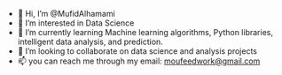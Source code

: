 - 👋 Hi, I’m @MufidAlhamami
- 👀 I’m interested in Data Science
- 🌱 I’m currently learning Machine learning algorithms, Python libraries, intelligent data analysis, and prediction.
- 💞️ I’m looking to collaborate on data science and analysis projects
- 📫 you can reach me through my email: moufeedwork@gmail.com

<!---
MufidAlhamami/MufidAlhamami is a ✨ special ✨ repository because its `README.md` (this file) appears on your GitHub profile.
You can click the Preview link to take a look at your changes.
--->
